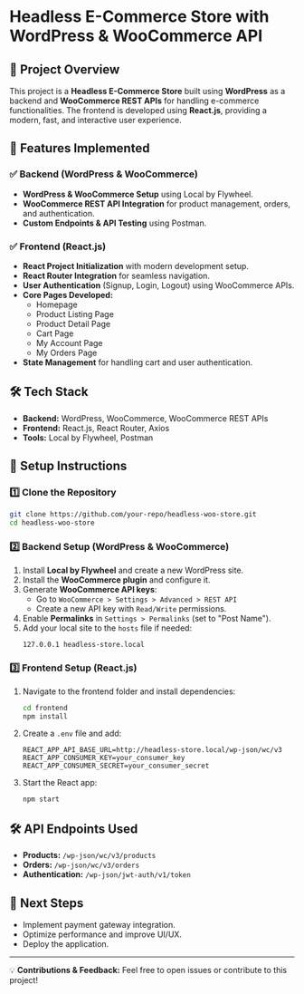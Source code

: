 
# Headless E-Commerce Store with WordPress & WooCommerce API

## 🚀 Project Overview
This project is a **Headless E-Commerce Store** built using **WordPress** as a backend and **WooCommerce REST APIs** for handling e-commerce functionalities. The frontend is developed using **React.js**, providing a modern, fast, and interactive user experience.

## 📌 Features Implemented
### ✅ Backend (WordPress & WooCommerce)
- **WordPress & WooCommerce Setup** using Local by Flywheel.
- **WooCommerce REST API Integration** for product management, orders, and authentication.
- **Custom Endpoints & API Testing** using Postman.

### ✅ Frontend (React.js)
- **React Project Initialization** with modern development setup.
- **React Router Integration** for seamless navigation.
- **User Authentication** (Signup, Login, Logout) using WooCommerce APIs.
- **Core Pages Developed:**
  - Homepage
  - Product Listing Page
  - Product Detail Page
  - Cart Page
  - My Account Page
  - My Orders Page
- **State Management** for handling cart and user authentication.

## 🛠️ Tech Stack
- **Backend:** WordPress, WooCommerce, WooCommerce REST APIs
- **Frontend:** React.js, React Router, Axios
- **Tools:** Local by Flywheel, Postman

## 📌 Setup Instructions
### 1️⃣ Clone the Repository
```sh
git clone https://github.com/your-repo/headless-woo-store.git
cd headless-woo-store
```

### 2️⃣ Backend Setup (WordPress & WooCommerce)
1. Install **Local by Flywheel** and create a new WordPress site.
2. Install the **WooCommerce plugin** and configure it.
3. Generate **WooCommerce API keys**:
   - Go to `WooCommerce > Settings > Advanced > REST API`
   - Create a new API key with `Read/Write` permissions.
4. Enable **Permalinks** in `Settings > Permalinks` (set to "Post Name").
5. Add your local site to the `hosts` file if needed:
   ```sh
   127.0.0.1 headless-store.local
   ```

### 3️⃣ Frontend Setup (React.js)
1. Navigate to the frontend folder and install dependencies:
   ```sh
   cd frontend
   npm install
   ```
2. Create a `.env` file and add:
   ```env
   REACT_APP_API_BASE_URL=http://headless-store.local/wp-json/wc/v3
   REACT_APP_CONSUMER_KEY=your_consumer_key
   REACT_APP_CONSUMER_SECRET=your_consumer_secret
   ```
3. Start the React app:
   ```sh
   npm start
   ```

## 🛠 API Endpoints Used
- **Products:** `/wp-json/wc/v3/products`
- **Orders:** `/wp-json/wc/v3/orders`
- **Authentication:** `/wp-json/jwt-auth/v1/token`

## 🚀 Next Steps
- Implement payment gateway integration.
- Optimize performance and improve UI/UX.
- Deploy the application.

---
💡 **Contributions & Feedback:** Feel free to open issues or contribute to this project!

